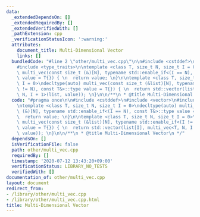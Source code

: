 ```yaml
---
data:
  _extendedDependsOn: []
  _extendedRequiredBy: []
  _extendedVerifiedWith: []
  _pathExtension: cpp
  _verificationStatusIcon: ':warning:'
  attributes:
    document_title: Multi-Dimensional Vector
    links: []
  bundledCode: "#line 2 \"other/multi_vec.cpp\"\n\n#include <cstddef>\n#include <vector>\n\
    #include <type_traits>\n\ntemplate <class T, size_t N, size_t I = 0>\ndecltype(auto)\
    \ multi_vec(const size_t (&)[N], typename std::enable_if<(I == N), const T&>::type\
    \ value = T{}) { \n  return value; \n}\n\ntemplate <class T, size_t N, size_t\
    \ I = 0>\ndecltype(auto) multi_vec(const size_t (&list)[N], typename std::enable_if<(I\
    \ != N), const T&>::type value = T{}) { \n  return std::vector(list[I], multi_vec<T,\
    \ N, I + 1>(list, value)); \n}\n\n/**\n * @title Multi-Dimensional Vector\n */\n"
  code: "#pragma once\n\n#include <cstddef>\n#include <vector>\n#include <type_traits>\n\
    \ntemplate <class T, size_t N, size_t I = 0>\ndecltype(auto) multi_vec(const size_t\
    \ (&)[N], typename std::enable_if<(I == N), const T&>::type value = T{}) { \n\
    \  return value; \n}\n\ntemplate <class T, size_t N, size_t I = 0>\ndecltype(auto)\
    \ multi_vec(const size_t (&list)[N], typename std::enable_if<(I != N), const T&>::type\
    \ value = T{}) { \n  return std::vector(list[I], multi_vec<T, N, I + 1>(list,\
    \ value)); \n}\n\n/**\n * @title Multi-Dimensional Vector\n */"
  dependsOn: []
  isVerificationFile: false
  path: other/multi_vec.cpp
  requiredBy: []
  timestamp: '2020-07-12 13:43:20+09:00'
  verificationStatus: LIBRARY_NO_TESTS
  verifiedWith: []
documentation_of: other/multi_vec.cpp
layout: document
redirect_from:
- /library/other/multi_vec.cpp
- /library/other/multi_vec.cpp.html
title: Multi-Dimensional Vector
---
```


